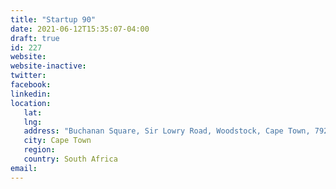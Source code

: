 ```yaml
---
title: "Startup 90"
date: 2021-06-12T15:35:07-04:00
draft: true
id: 227
website: 
website-inactive: 
twitter: 
facebook: 
linkedin: 
location: 
   lat: 
   lng: 
   address: "Buchanan Square, Sir Lowry Road, Woodstock, Cape Town, 7925"
   city: Cape Town
   region: 
   country: South Africa
email: 
---
```


